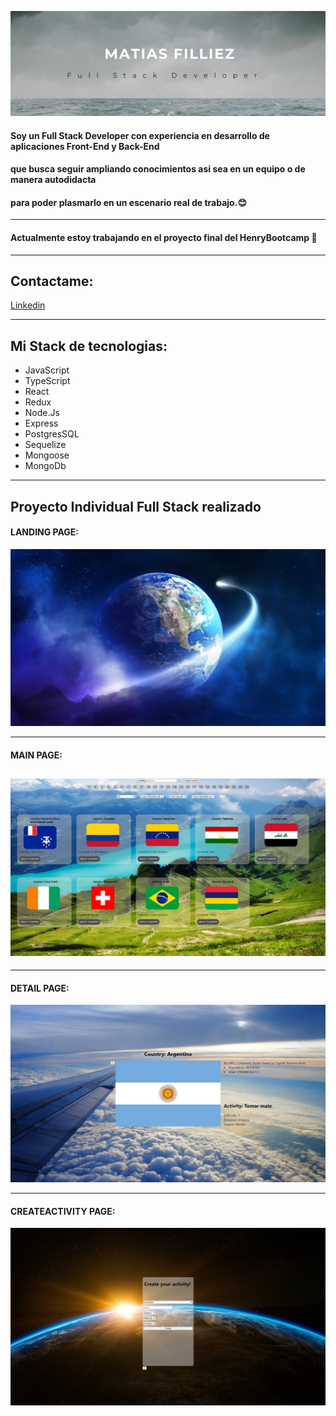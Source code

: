![Hola, mi nombre es Matias Filliez y soy FullStack Developer](https://github.com/MatiasFilliez/MatiasFilliez/blob/main/src/Banner.png)

#### Soy un Full Stack Developer con experiencia en desarrollo de aplicaciones Front-End y Back-End
#### que busca seguir ampliando conocimientos asi sea en un equipo o de manera autodidacta 
#### para poder plasmarlo en un escenario real de trabajo.😊

---

#### Actualmente estoy trabajando en el proyecto final del HenryBootcamp 👋

---

## Contactame:

[Linkedin](https://www.linkedin.com/in/matias-filliez-fullstackdeveloper/)

---

## Mi Stack de tecnologias:

- JavaScript
- TypeScript
- React
- Redux
- Node.Js
- Express
- PostgresSQL
- Sequelize
- Mongoose
- MongoDb

---

## Proyecto Individual Full Stack realizado

#### LANDING PAGE:

![Landing Page](./src/LandingPage.jpg)

---

#### MAIN PAGE:

## ![Main Page](./src/MainPage.jpg)

---

#### DETAIL PAGE:

![Detail Page](./src/Details.jpg)

---

#### CREATEACTIVITY PAGE:

![CreateActivity Page](./src/CreateActivity.jpg)
